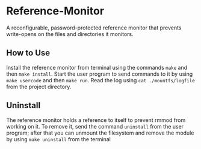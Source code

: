 # Reference-Monitor
A reconfigurable, password-protected reference monitor that prevents write-opens on the files and directories it monitors.

## How to Use
Install the reference monitor from terminal using the commands `make` and then `make install`.
Start the user program to send commands to it by using `make usercode` and then `make run`.
Read the log using `cat ./mountfs/logfile` from the project directory.

## Uninstall
The reference monitor holds a reference to itself to prevent rmmod from working on it. To remove it, send the command `uninstall` from the user program; after that you can unmount the filesystem and remove the module by using `make uninstall` from the terminal
